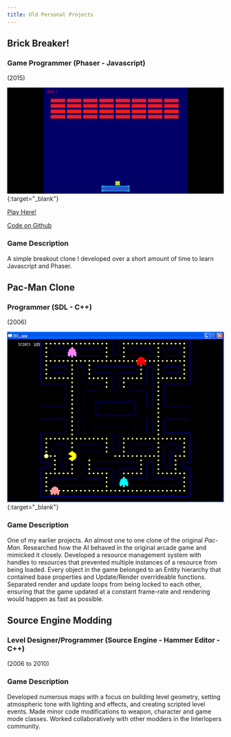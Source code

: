 ```yaml
---
title: Old Personal Projects
---
```


## Brick Breaker!

### Game Programmer (Phaser - Javascript)
(2015)

[![Brick Breaker Preview Image](/assets/img/BBPreview.png)](/assets/img/BBPreview.png){:target="_blank"}
<div style="display:none;">_</div>

[Play Here!](/phaser-games/BrickBreaker/brickbreaker.html)

[Code on Github](https://github.com/calebsmth54/BrickBreaker)

### Game Description
A simple breakout clone I developed over a short amount of time to learn Javascript and Phaser.

## Pac-Man Clone

### Programmer (SDL - C++)
(2006)

[![Pacman Clone Preview Image](/assets/img/PMPreview.PNG)](/assets/img/PMPreview.PNG){:target="_blank"}
<div style="display:none;">_</div>

### Game Description
One of my earlier projects. An almost one to one clone of the original _Pac-Man_. Researched how the AI behaved in the original arcade game and mimicked it closely. Developed a resource management system with handles to resources that prevented multiple instances of a resource from being loaded. Every object in the game belonged to an Entity hierarchy that contained base properties and Update/Render overrideable functions. Separated render and update loops from being locked to each other, ensuring that the game updated at a constant frame-rate and rendering would happen as fast as possible.


## Source Engine Modding

### Level Designer/Programmer (Source Engine - Hammer Editor - C++)
(2006 to 2010)

### Game Description
Developed numerous maps with a focus on building level geometry, setting atmospheric tone with lighting and effects, and creating scripted level events. Made minor code modifications to weapon, character and game mode classes. Worked collaboratively with other modders in the Interlopers community.
